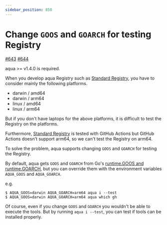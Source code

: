 ```yaml
---
sidebar_position: 850
---
```


# Change `GOOS` and `GOARCH` for testing Registry

[#643](https://github.com/clivm/aqua/issues/643) [#644](https://github.com/clivm/aqua/issues/644)

aqua >= v1.4.0 is required.

When you develop aqua Registry such as [Standard Registry](https://github.com/clivm/aqua-registry), you have to consider mainly the following platforms.

* darwin / amd64
* darwin / arm64
* linux / amd64
* linux / arm64

But if you don't have laptops for the above platforms, it is difficult to test the Registry on the platforms.

Furthermore, [Standard Registry](https://github.com/clivm/aqua-registry) is tested with GitHub Actions but GitHub Actions doesn't support arm64, so we can't test the Registry on arm64.

To solve the problem, aqua supports changing `GOOS` and `GOARCH` for testing the Registry.

By default, aqua gets `GOOS` and `GOARCH` from Go's [runtime.GOOS and runtime.GOARCH](https://pkg.go.dev/runtime#pkg-constants), but you can override them with the environment variables `AQUA_GOOS` and `AQUA_GOARCH`.

e.g.

```console
$ AQUA_GOOS=darwin AQUA_GOARCH=arm64 aqua i --test
$ AQUA_GOOS=darwin AQUA_GOARCH=arm64 aqua which gh
```

Of course, even if you change `GOOS` and `GOARCH` you wouldn't be able to execute the tools.
But by running `aqua i --test`, you can test if tools can be installed properly.
